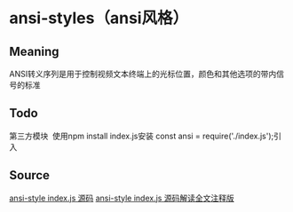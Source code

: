 # ansi-styles（ansi风格）

## Meaning

ANSI转义序列是用于控制视频文本终端上的光标位置，颜色和其他选项的带内信号的标准 

## Todo

第三方模块  使用npm install index.js安装 
const ansi = require('./index.js');引入

## Source
[ansi-style index.js 源码](http://https://github.com/shichenxiao/nodejs-result/edit/master/index.js)
[ansi-style index.js 源码解读全文注释版](http://https://github.com/shichenxiao/nodejs-result/edit/master/node.js)
